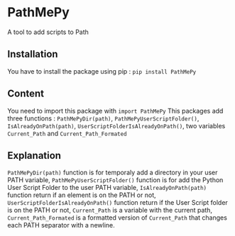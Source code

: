 # PathMePy
A tool to add scripts to Path

## Installation
You have to install the package using pip : `pip install PathMePy`

## Content
You need to import this package with `import PathMePy`
This packages add three functions : 
`PathMePyDir(path)`,
`PathMePyUserScriptFolder()`,
`IsAlreadyOnPath(path)`,
`UserScriptFolderIsAlreadyOnPath()`,
two variables `Current_Path` and `Current_Path_Formated`

## Explanation
`PathMePyDir(path)` function is for temporaly add a directory in your user PATH variable,
`PathMePyUserScriptFolder()` function is for add the Python User Script Folder to the user PATH variable,
`IsAlreadyOnPath(path)` function return if an element is on the PATH or not,
`UserScriptFolderIsAlreadyOnPath()` function return if the User Script folder is on the PATH or not,
`Current_Path` is a variable with the current path,
`Current_Path_Formated` is a formatted version of `Current_Path` that changes each PATH separator with a newline.
